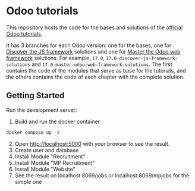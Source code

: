 # Odoo tutorials

This repository hosts the code for the bases and solutions of the
[official Odoo tutorials](https://www.odoo.com/documentation/17.0/developer/tutorials.html).

It has 3 branches for each Odoo version: one for the bases, one for
[Discover the JS framework](https://www.odoo.com/documentation/17.0/developer/tutorials/discover_js_framework.html) solutions and one for [Master the Odoo web framework](https://www.odoo.com/documentation/17.0/developer/tutorials/master_odoo_web_framework.html) solutions. For example, `17.0`, `17.0-discover-js-framework-solutions` and `17.0-master-odoo-web-framework-solutions`. 
The first contains the code of the modules that serve as base for the tutorials,
and the others contains the code of each chapter with the complete
solution.

## Getting Started
Run the development server:

1. Build and run the docker container
```bash
docker compose up -d
```
2. Open [http://localhost:5000](http://localhost:8069) with your browser to see the result.
3. Create user and database
4. Install Module "Recruitment"
5. Install Module "MP Recruitment"
6. Install Module "Website"
6. See the result on localhost:8069/jobs or localhost:8069/mpjobs for the simple one